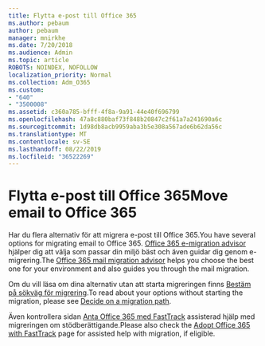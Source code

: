 ```yaml
---
title: Flytta e-post till Office 365
ms.author: pebaum
author: pebaum
manager: mnirkhe
ms.date: 7/20/2018
ms.audience: Admin
ms.topic: article
ROBOTS: NOINDEX, NOFOLLOW
localization_priority: Normal
ms.collection: Adm_O365
ms.custom:
- "640"
- "3500008"
ms.assetid: c360a785-bfff-4f8a-9a91-44e40f696799
ms.openlocfilehash: 47a8c880baf73f848b20847c2f61a7a241690a6c
ms.sourcegitcommit: 1d98db8acb9959aba3b5e308a567ade6b62da56c
ms.translationtype: MT
ms.contentlocale: sv-SE
ms.lasthandoff: 08/22/2019
ms.locfileid: "36522269"
---
```

# <a name="move-email-to-office-365"></a><span data-ttu-id="edcaa-102">Flytta e-post till Office 365</span><span class="sxs-lookup"><span data-stu-id="edcaa-102">Move email to Office 365</span></span>

<span data-ttu-id="edcaa-103">Har du flera alternativ för att migrera e-post till Office 365.</span><span class="sxs-lookup"><span data-stu-id="edcaa-103">You have several options for migrating email to Office 365.</span></span> <span data-ttu-id="edcaa-104">[Office 365 e-migration advisor](https://aka.ms/alchemyinsight-mailmigrationadvisor) hjälper dig att välja som passar din miljö bäst och även guidar dig genom e-migrering.</span><span class="sxs-lookup"><span data-stu-id="edcaa-104">The [Office 365 mail migration advisor](https://aka.ms/alchemyinsight-mailmigrationadvisor) helps you choose the best one for your environment and also guides you through the mail migration.</span></span>
  
<span data-ttu-id="edcaa-105">Om du vill läsa om dina alternativ utan att starta migreringen finns [Bestäm på sökväg för migrering](https://docs.microsoft.com/Exchange/mailbox-migration/decide-on-a-migration-path).</span><span class="sxs-lookup"><span data-stu-id="edcaa-105">To read about your options without starting the migration, please see [Decide on a migration path](https://docs.microsoft.com/Exchange/mailbox-migration/decide-on-a-migration-path).</span></span>

<span data-ttu-id="edcaa-106">Även kontrollera sidan [Anta Office 365 med FastTrack](https://www.microsoft.com/fasttrack/microsoft-365/office-365) assisterad hjälp med migreringen om stödberättigande.</span><span class="sxs-lookup"><span data-stu-id="edcaa-106">Please also check the [Adopt Office 365 with FastTrack](https://www.microsoft.com/fasttrack/microsoft-365/office-365) page for assisted help with migration, if eligible.</span></span>
  
